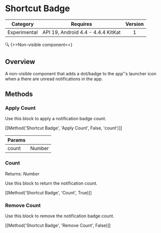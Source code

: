 # Shortcut Badge

| Category | Requires | Version |
|:--------:|:-------:|:--------:|
|Experimental|API 19, Android 4.4 - 4.4.4 KitKat|1|

:mag: {>>Non-visible component<<}

## Overview

A non-visible component that adds a dot/badge to the app''s launcher icon when a there are unread notifications in the app.

## Methods

### Apply Count

Use this block to apply a notification badge count.

[[Method('Shortcut Badge', 'Apply Count', False, 'count')]]

| Params | []() |
|--------|------|
|count|<span class="chip chip-number">Number</span>|


### Count

<span class="chip chip-number">Returns: <i>Number</i></span> 

Use this block to return the notification count.

[[Method('Shortcut Badge', 'Count', True)]]

### Remove Count

Use this block to remove the notification badge count.

[[Method('Shortcut Badge', 'Remove Count', False)]]